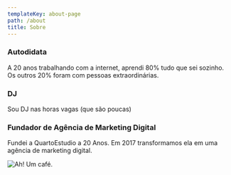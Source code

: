 ```yaml
---
templateKey: about-page
path: /about
title: Sobre
---
```

### Autodidata

A 20 anos trabalhando com a internet, aprendi 80% tudo que sei sozinho. Os outros 20% foram com pessoas extraordinárias.

### DJ

Sou DJ nas horas vagas (que são poucas)

### Fundador de Agência de Marketing Digital

Fundei a QuartoEstudio a 20 Anos. Em 2017 transformamos ela em uma agência de marketing digital.

![Ah! Um café.](/img/products-grid2.jpg)

